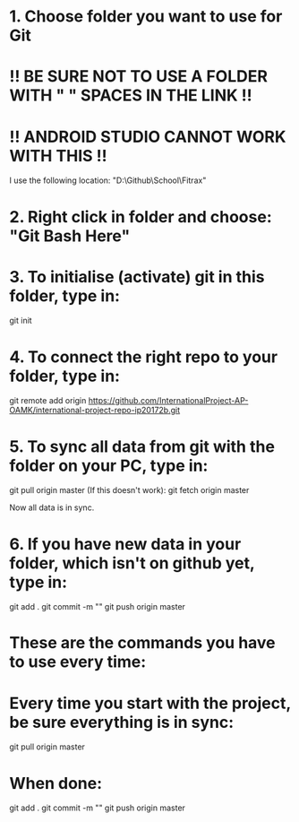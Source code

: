 # 1. Choose folder you want to use for Git

# !! BE SURE NOT TO USE A FOLDER WITH " " SPACES IN THE LINK !!
# !! ANDROID STUDIO CANNOT WORK WITH THIS !!

I use the following location:
"D:\Github\School\Fitrax"

# 2. Right click in folder and choose: "Git Bash Here"

# 3. To initialise (activate) git in this folder, type in:
git init

# 4. To connect the right repo to your folder, type in:
git remote add origin https://github.com/InternationalProject-AP-OAMK/international-project-repo-ip20172b.git

# 5. To sync all data from git with the folder on your PC, type in:
git pull origin master
(If this doesn't work):
git fetch origin master

Now all data is in sync.

# 6. If you have new data in your folder, which isn't on github yet, type in: 
git add .
git commit -m "<short description>"
git push origin master


# These are the commands you have to use every time:
# Every time you start with the project, be sure everything is in sync:
git pull origin master

# When done:
git add .
git commit -m "<short description>"
git push origin master